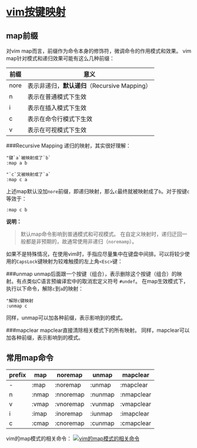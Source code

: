 [vim按键映射](http://haoxiang.org/2011/09/vim-modes-and-mappin/)
===
map前缀
----
对vim map而言，前缀作为命令本身的修饰符，微调命令的作用模式和效果。
vim map针对模式和递归效果可能有这么几种前缀：

前缀  | 意义
-----|---------------------
nore | 表示非递归，**默认递归**（Recursive Mapping）
n    | 表示在普通模式下生效
i    | 表示在插入模式下生效
c    | 表示在命令行模式下生效
v    | 表示在可视模式下生效

###Recursive Mapping
递归的映射，其实很好理解：

```vim
"键`a`被映射成了`b`
:map a b
```

```vim
"`c`又被映射成了`a`
:map c a
```

上述map默认没加`nore`前缀，即递归映射，那么`c`最终就被映射成了`b`。对于按键`c`等效于：

```vim
:map c b
```

**说明：**
> 默认map命令影响到普通模式和可视模式。
> 在自定义映射时，递归迂回一般都是非预期的，故通常使用非递归（`noremamp`）。

如果不是特殊情况，在使用vim时，手指应尽量集中在键盘中间排。可以将较少使用的`CapsLock`键映射为较难触摸的左上角`<Esc>`键：

###unmap
unmap后面跟一个按键（组合），表示删除这个按键（组合）的映射。有点类似C语言预编译宏中的取消宏定义符号
`#undef`。
在map生效模式下，执行以下命令，解除`c`到`a`的映射：

```vim
"解除c键映射
:unmap c
```

同样，unmap可以加各种前缀，表示影响到的模式。

###mapclear
mapclear直接清除相关模式下的所有映射。
同样，mapclear可以加各种前缀，表示影响到的模式。

常用map命令
----

prefix | map   | noremap   | unmap   | mapclear
-------|-------|-----------|---------|-----------
-      | :map  | :noremap  | :unmap  | :mapclear
n      | :nmap | :nnoremap | :nunmap | :nmapclear
v      | :vmap | :vnoremap | :vunmap | :vmapclear
i      | :imap | :inoremap | :iunmap | :imapclear
c      | :cmap | :cnoremap | :cunmap | :cmapclear

vim的map模式的相关命令：
[![vim的map模式的相关命令](http://roclinux.cn/wp-content/uploads/2013/01/Snip20130103_2.png)](http://roclinux.cn/wp-content/uploads/2013/01/Snip20130103_2.png)